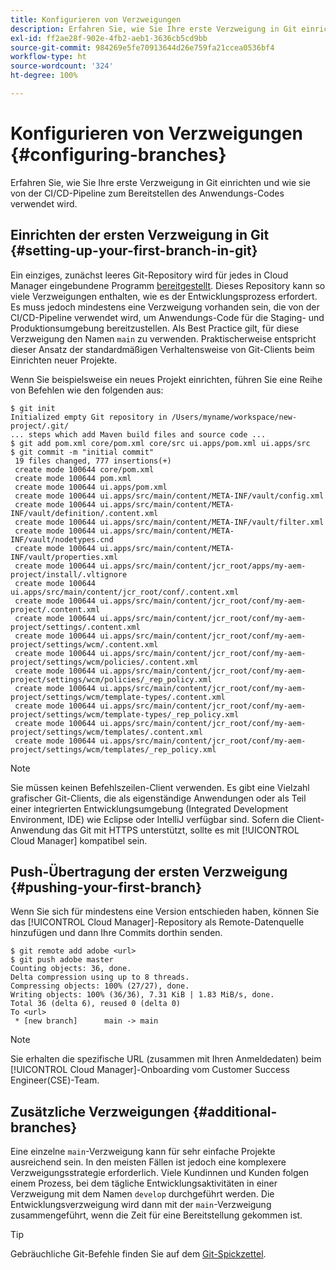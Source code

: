 ```yaml
---
title: Konfigurieren von Verzweigungen
description: Erfahren Sie, wie Sie Ihre erste Verzweigung in Git einrichten und wie sie von der CI/CD-Pipeline zum Bereitstellen des Anwendungs-Codes verwendet wird.
exl-id: ff2ae28f-902e-4fb2-aeb1-3636cb5cd9bb
source-git-commit: 984269e5fe70913644d26e759fa21ccea0536bf4
workflow-type: ht
source-wordcount: '324'
ht-degree: 100%

---
```



# Konfigurieren von Verzweigungen {#configuring-branches}

Erfahren Sie, wie Sie Ihre erste Verzweigung in Git einrichten und wie sie von der CI/CD-Pipeline zum Bereitstellen des Anwendungs-Codes verwendet wird.

## Einrichten der ersten Verzweigung in Git {#setting-up-your-first-branch-in-git}

Ein einziges, zunächst leeres Git-Repository wird für jedes in Cloud Manager eingebundene Programm [bereitgestellt](/help/requirements/environment-provisioning.md). Dieses Repository kann so viele Verzweigungen enthalten, wie es der Entwicklungsprozess erfordert. Es muss jedoch mindestens eine Verzweigung vorhanden sein, die von der CI/CD-Pipeline verwendet wird, um Anwendungs-Code für die Staging- und Produktionsumgebung bereitzustellen. Als Best Practice gilt, für diese Verzweigung den Namen `main` zu verwenden. Praktischerweise entspricht dieser Ansatz der standardmäßigen Verhaltensweise von Git-Clients beim Einrichten neuer Projekte.

Wenn Sie beispielsweise ein neues Projekt einrichten, führen Sie eine Reihe von Befehlen wie den folgenden aus:

```shell
$ git init
Initialized empty Git repository in /Users/myname/workspace/new-project/.git/
... steps which add Maven build files and source code ...
$ git add pom.xml core/pom.xml core/src ui.apps/pom.xml ui.apps/src
$ git commit -m "initial commit"
 19 files changed, 777 insertions(+)
 create mode 100644 core/pom.xml
 create mode 100644 pom.xml
 create mode 100644 ui.apps/pom.xml
 create mode 100644 ui.apps/src/main/content/META-INF/vault/config.xml
 create mode 100644 ui.apps/src/main/content/META-INF/vault/definition/.content.xml
 create mode 100644 ui.apps/src/main/content/META-INF/vault/filter.xml
 create mode 100644 ui.apps/src/main/content/META-INF/vault/nodetypes.cnd
 create mode 100644 ui.apps/src/main/content/META-INF/vault/properties.xml
 create mode 100644 ui.apps/src/main/content/jcr_root/apps/my-aem-project/install/.vltignore
 create mode 100644 ui.apps/src/main/content/jcr_root/conf/.content.xml
 create mode 100644 ui.apps/src/main/content/jcr_root/conf/my-aem-project/.content.xml
 create mode 100644 ui.apps/src/main/content/jcr_root/conf/my-aem-project/settings/.content.xml
 create mode 100644 ui.apps/src/main/content/jcr_root/conf/my-aem-project/settings/wcm/.content.xml
 create mode 100644 ui.apps/src/main/content/jcr_root/conf/my-aem-project/settings/wcm/policies/.content.xml
 create mode 100644 ui.apps/src/main/content/jcr_root/conf/my-aem-project/settings/wcm/policies/_rep_policy.xml
 create mode 100644 ui.apps/src/main/content/jcr_root/conf/my-aem-project/settings/wcm/template-types/.content.xml
 create mode 100644 ui.apps/src/main/content/jcr_root/conf/my-aem-project/settings/wcm/template-types/_rep_policy.xml
 create mode 100644 ui.apps/src/main/content/jcr_root/conf/my-aem-project/settings/wcm/templates/.content.xml
 create mode 100644 ui.apps/src/main/content/jcr_root/conf/my-aem-project/settings/wcm/templates/_rep_policy.xml
```

>[!NOTE]
>
>Sie müssen keinen Befehlszeilen-Client verwenden. Es gibt eine Vielzahl grafischer Git-Clients, die als eigenständige Anwendungen oder als Teil einer integrierten Entwicklungsumgebung (Integrated Development Environment, IDE) wie Eclipse oder IntelliJ verfügbar sind. Sofern die Client-Anwendung das Git mit HTTPS unterstützt, sollte es mit [!UICONTROL Cloud Manager] kompatibel sein.

## Push-Übertragung der ersten Verzweigung {#pushing-your-first-branch}

Wenn Sie sich für mindestens eine Version entschieden haben, können Sie das [!UICONTROL Cloud Manager]-Repository als Remote-Datenquelle hinzufügen und dann Ihre Commits dorthin senden.

```shell
$ git remote add adobe <url>
$ git push adobe master
Counting objects: 36, done.
Delta compression using up to 8 threads.
Compressing objects: 100% (27/27), done.
Writing objects: 100% (36/36), 7.31 KiB | 1.83 MiB/s, done.
Total 36 (delta 6), reused 0 (delta 0)
To <url>
 * [new branch]      main -> main
```

>[!NOTE]
>
>Sie erhalten die spezifische URL (zusammen mit Ihren Anmeldedaten) beim [!UICONTROL Cloud Manager]-Onboarding vom Customer Success Engineer(CSE)-Team.

## Zusätzliche Verzweigungen {#additional-branches}

Eine einzelne `main`-Verzweigung kann für sehr einfache Projekte ausreichend sein. In den meisten Fällen ist jedoch eine komplexere Verzweigungsstrategie erforderlich. Viele Kundinnen und Kunden folgen einem Prozess, bei dem tägliche Entwicklungsaktivitäten in einer Verzweigung mit dem Namen `develop` durchgeführt werden. Die Entwicklungsverzweigung wird dann mit der `main`-Verzweigung zusammengeführt, wenn die Zeit für eine Bereitstellung gekommen ist.

>[!TIP]
>
>Gebräuchliche Git-Befehle finden Sie auf dem [Git-Spickzettel](https://training.github.com/downloads/github-git-cheat-sheet).
